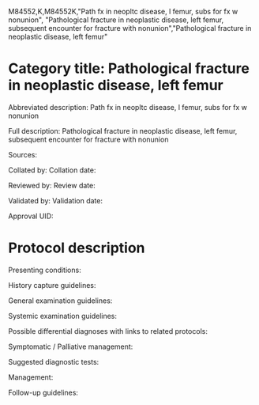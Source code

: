 M84552,K,M84552K,"Path fx in neopltc disease, l femur, subs for fx w nonunion", "Pathological fracture in neoplastic disease, left femur, subsequent encounter for fracture with nonunion","Pathological fracture in neoplastic disease, left femur"
# Category title: Pathological fracture in neoplastic disease, left femur

Abbreviated description: Path fx in neopltc disease, l femur, subs for fx w nonunion

Full description: Pathological fracture in neoplastic disease, left femur, subsequent encounter for fracture with nonunion

Sources:

Collated by:
Collation date:

Reviewed by:
Review date:

Validated by:
Validation date:

Approval UID:

# Protocol description

Presenting conditions:

History capture guidelines:

General examination guidelines:

Systemic examination guidelines:

Possible differential diagnoses with links to related protocols:

Symptomatic / Palliative management:

Suggested diagnostic tests:

Management:

Follow-up guidelines:
